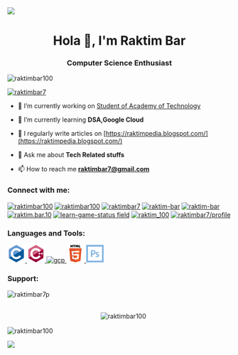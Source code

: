 <img src="https://pasteboard.co/2EA9D84eiLNU.jpg">
<h1 align="center">Hola 👋, I'm Raktim Bar</h1>
<h3 align="center">Computer Science Enthusiast</h3>

<p align="left"> <img src="https://komarev.com/ghpvc/?username=raktimbar100&label=Profile%20views&color=0e75b6&style=flat" alt="raktimbar100" /> </p>

<p align="left"> <a href="https://twitter.com/raktimbar7" target="blank"><img src="https://img.shields.io/twitter/follow/raktimbar7?logo=twitter&style=for-the-badge" alt="raktimbar7" /></a> </p>

- 🔭 I’m currently working on [Student of Academy of Technology](https://aot.edu.in/)

- 🌱 I’m currently learning **DSA,Google Cloud**

- 📝 I regularly write articles on [https://raktimpedia.blogspot.com/](https://raktimpedia.blogspot.com/)

- 💬 Ask me about **Tech Related stuffs**

- 📫 How to reach me **raktimbar7@gmail.com**

<h3 align="left">Connect with me:</h3>
<p align="left">
<a href="https://codepen.io/raktimbar100" target="blank"><img align="center" src="https://raw.githubusercontent.com/rahuldkjain/github-profile-readme-generator/master/src/images/icons/Social/codepen.svg" alt="raktimbar100" height="30" width="40" /></a>
<a href="https://dev.to/raktimbar100" target="blank"><img align="center" src="https://raw.githubusercontent.com/rahuldkjain/github-profile-readme-generator/master/src/images/icons/Social/devto.svg" alt="raktimbar100" height="30" width="40" /></a>
<a href="https://twitter.com/raktimbar7" target="blank"><img align="center" src="https://raw.githubusercontent.com/rahuldkjain/github-profile-readme-generator/master/src/images/icons/Social/twitter.svg" alt="raktimbar7" height="30" width="40" /></a>
<a href="https://linkedin.com/in/raktim-bar" target="blank"><img align="center" src="https://raw.githubusercontent.com/rahuldkjain/github-profile-readme-generator/master/src/images/icons/Social/linked-in-alt.svg" alt="raktim-bar" height="30" width="40" /></a>
<a href="https://stackoverflow.com/users/raktim-bar" target="blank"><img align="center" src="https://raw.githubusercontent.com/rahuldkjain/github-profile-readme-generator/master/src/images/icons/Social/stack-overflow.svg" alt="raktim-bar" height="30" width="40" /></a>
<a href="https://fb.com/raktim.bar.10" target="blank"><img align="center" src="https://raw.githubusercontent.com/rahuldkjain/github-profile-readme-generator/master/src/images/icons/Social/facebook.svg" alt="raktim.bar.10" height="30" width="40" /></a>
<a href="https://www.youtube.com/c/learn-game-status field" target="blank"><img align="center" src="https://raw.githubusercontent.com/rahuldkjain/github-profile-readme-generator/master/src/images/icons/Social/youtube.svg" alt="learn-game-status field" height="30" width="40" /></a>
<a href="https://www.codechef.com/users/raktim_100" target="blank"><img align="center" src="https://cdn.jsdelivr.net/npm/simple-icons@3.1.0/icons/codechef.svg" alt="raktim_100" height="30" width="40" /></a>
<a href="https://auth.geeksforgeeks.org/user/raktimbar7/profile" target="blank"><img align="center" src="https://raw.githubusercontent.com/rahuldkjain/github-profile-readme-generator/master/src/images/icons/Social/geeks-for-geeks.svg" alt="raktimbar7/profile" height="30" width="40" /></a>
</p>

<h3 align="left">Languages and Tools:</h3>
<p align="left"> <a href="https://www.cprogramming.com/" target="_blank" rel="noreferrer"> <img src="https://raw.githubusercontent.com/devicons/devicon/master/icons/c/c-original.svg" alt="c" width="40" height="40"/> </a> <a href="https://www.w3schools.com/cpp/" target="_blank" rel="noreferrer"> <img src="https://raw.githubusercontent.com/devicons/devicon/master/icons/cplusplus/cplusplus-original.svg" alt="cplusplus" width="40" height="40"/> </a> <a href="https://cloud.google.com" target="_blank" rel="noreferrer"> <img src="https://www.vectorlogo.zone/logos/google_cloud/google_cloud-icon.svg" alt="gcp" width="40" height="40"/> </a> <a href="https://www.w3.org/html/" target="_blank" rel="noreferrer"> <img src="https://raw.githubusercontent.com/devicons/devicon/master/icons/html5/html5-original-wordmark.svg" alt="html5" width="40" height="40"/> </a> <a href="https://www.photoshop.com/en" target="_blank" rel="noreferrer"> <img src="https://raw.githubusercontent.com/devicons/devicon/master/icons/photoshop/photoshop-line.svg" alt="photoshop" width="40" height="40"/> </a> </p>

<h3 align="left">Support:</h3>
<p><a href="https://www.buymeacoffee.com/raktimbar7p"> <img align="left" src="https://cdn.buymeacoffee.com/buttons/v2/default-yellow.png" height="50" width="210" alt="raktimbar7p" /></a></p><br><br>

<p><img align="center" src="https://github-readme-stats.vercel.app/api/top-langs?username=raktimbar100&show_icons=true&locale=en&layout=compact" alt="raktimbar100" /></p>

<p><img align="center" src="https://github-readme-streak-stats.herokuapp.com/?user=raktimbar100&" alt="raktimbar100" /></p>
<img src="https://github-readme-stats.vercel.app/api?username=raktimbar100&&show_icons=true&title_color=ffffff&icon_color=bb2acf&text_color=daf7dc&bg_color=151515">
